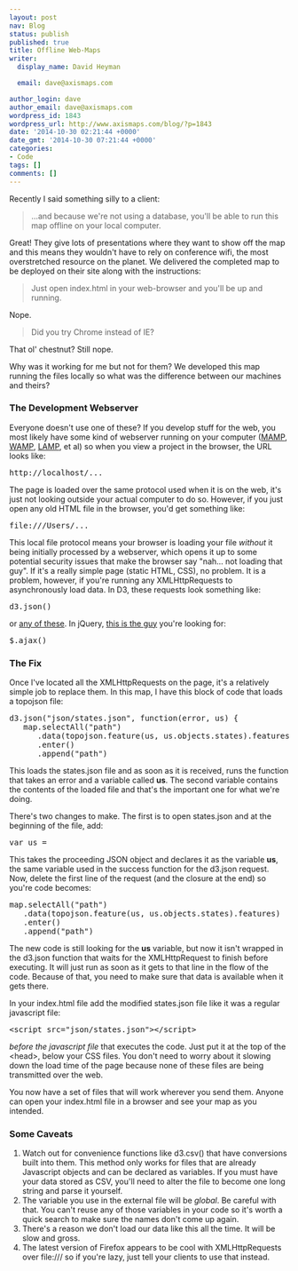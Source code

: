 ```yaml
---
layout: post
nav: Blog
status: publish
published: true
title: Offline Web-Maps
writer:
  display_name: David Heyman

  email: dave@axismaps.com

author_login: dave
author_email: dave@axismaps.com
wordpress_id: 1843
wordpress_url: http://www.axismaps.com/blog/?p=1843
date: '2014-10-30 02:21:44 +0000'
date_gmt: '2014-10-30 07:21:44 +0000'
categories:
- Code
tags: []
comments: []
---
```

<p>Recently I said something silly to a client:</p>
<blockquote><p>...and because we're not using a database, you'll be able to run this map offline on your local computer.</p></blockquote>
<p>Great! They give lots of presentations where they want to show off the map and this means they wouldn't have to rely on conference wifi, the most overstretched resource on the planet. We delivered the completed map to be deployed on their site along with the instructions:</p>
<blockquote><p>Just open index.html in your web-browser and you'll be up and running.</p></blockquote>
<p>Nope.</p>
<!--break-->
<blockquote><p>Did you try Chrome instead of IE?</p></blockquote>
<p>That ol' chestnut? Still nope.</p>
<p>Why was it working for me but not for them? We developed this map running the files locally so what was the difference between our machines and theirs?</p>
<h3>The Development Webserver</h3>
<p>Everyone doesn't use one of these? If you develop stuff for the web, you most likely have some kind of webserver running on your computer (<a href="http://www.mamp.info/en/">MAMP</a>, <a href="http://www.wampserver.com/en/">WAMP</a>, <a href="http://en.wikipedia.org/wiki/LAMP_(software_bundle)">LAMP</a>, et al) so when you view a project in the browser, the URL looks like:</p>
<pre>http://localhost/...</pre>
<p>The page is loaded over the same protocol used when it is on the web, it's just not looking outside your actual computer to do so. However, if you just open any old HTML file in the browser, you'd get something like:</p>
<pre>file:///Users/...</pre>
<p>This local file protocol means your browser is loading your file <em>without</em> it being initially processed by a webserver, which opens it up to some potential security issues that make the browser say "nah... not loading that guy". If it's a really simple page (static HTML, CSS), no problem. It is a problem, however, if you're running any XMLHttpRequests to asynchronously load data. In D3, these requests look something like:</p>
<pre>d3.json()</pre>
<p>or <a href="https://github.com/mbostock/d3/wiki/Requests">any of these</a>. In jQuery, <a href="http://api.jquery.com/jquery.ajax/">this is the guy</a> you're looking for:</p>
<pre>$.ajax()</pre>
<h3>The Fix</h3>
<p>Once I've located all the XMLHttpRequests on the page, it's a relatively simple job to replace them. In this map, I have this block of code that loads a topojson file:</p>
<pre>d3.json("json/states.json", function(error, us) {
   map.selectAll("path")
      .data(topojson.feature(us, us.objects.states).features)
      .enter()
      .append("path")</pre>
<p>This loads the states.json file and as soon as it is received, runs the function that takes an error and a variable called <strong>us</strong>. The second variable contains the contents of the loaded file and that's the important one for what we're doing.</p>
<p>There's two changes to make. The first is to open states.json and at the beginning of the file, add:</p>
<pre>var us =</pre>
<p>This takes the proceeding JSON object and declares it as the variable <strong>us</strong>, the same variable used in the success function for the d3.json request. Now, delete the first line of the request (and the closure at the end) so you're code becomes:</p>
<pre>map.selectAll("path")
   .data(topojson.feature(us, us.objects.states).features)
   .enter()
   .append("path")</pre>
<p>The new code is still looking for the <strong>us</strong> variable, but now it isn't wrapped in the d3.json function that waits for the XMLHttpRequest to finish before executing. It will just run as soon as it gets to that line in the flow of the code. Because of that, you need to make sure that data is available when it gets there.</p>
<p>In your index.html file add the modified states.json file like it was a regular javascript file:</p>
<pre>&lt;script src="json/states.json"&gt;&lt;/script&gt;</pre>
<p><em>before the javascript file</em> that executes the code. Just put it at the top of the &lt;head&gt;, below your CSS files. You don't need to worry about it slowing down the load time of the page because none of these files are being transmitted over the web.</p>
<p>You now have a set of files that will work wherever you send them. Anyone can open your index.html file in a browser and see your map as you intended.</p>
<h3>Some Caveats</h3>
<ol>
<li>Watch out for convenience functions like d3.csv() that have conversions built into them. This method only works for files that are already Javascript objects and can be declared as variables. If you must have your data stored as CSV, you'll need to alter the file to become one long string and parse it yourself.</li>
<li>The variable you use in the external file will be <em>global</em>. Be careful with that. You can't reuse any of those variables in your code so it's worth a quick search to make sure the names don't come up again.</li>
<li>There's a reason we don't load our data like this all the time. It will be slow and gross.</li>
<li>The latest version of Firefox appears to be cool with XMLHttpRequests over file:/// so if you're lazy, just tell your clients to use that instead.</li>
</ol>
